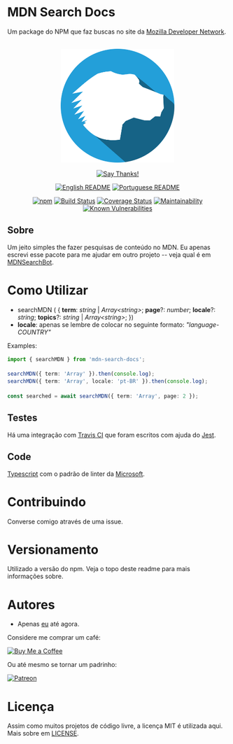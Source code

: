 # MDN Search Docs
Um package do NPM que faz buscas no site da [Mozilla Developer Network](https://developer.mozilla.org/).

<div align = "center">
    <br>
    <img src="../../others/img/logo/logo.png" height=260>
    <br>

[![Say Thanks!](https://img.shields.io/badge/Say%20Thanks-!-1EAEDB.svg?longCache=true&style=for-the-badge)](https://saythanks.io/to/Fazendaaa)

[![English README](https://img.shields.io/badge/Language-EN-blue.svg?longCache=true&style=for-the-badge)](../../README.md)
[![Portuguese README](https://img.shields.io/badge/Linguagem-PT-green.svg?longCache=true&style=for-the-badge)](./README_PT.md)

[![npm](https://img.shields.io/npm/v/mdn-search-docs.svg?style=flat-square)](https://www.npmjs.com/package/mdn-search-docs)
[![Build Status](https://travis-ci.org/Fazendaaa/MDNSearch.svg?branch=master)](https://travis-ci.org/Fazendaaa/MDNSearch)
[![Coverage Status](https://coveralls.io/repos/github/Fazendaaa/MDNSearch/badge.svg?branch=master)](https://coveralls.io/github/Fazendaaa/MDNSearch?branch=master)
[![Maintainability](https://api.codeclimate.com/v1/badges/c6069aecd89bb086265c/maintainability)](https://codeclimate.com/github/Fazendaaa/MDNSearch/maintainability)
[![Known Vulnerabilities](https://snyk.io/test/github/fazendaaa/MDNSearch/badge.svg?targetFile=package.json)](https://snyk.io/test/github/fazendaaa/MDNSearch?targetFile=package.json)

</div>

## Sobre
Um jeito simples the fazer pesquisas de conteúdo no MDN. Eu apenas escrevi esse pacote para me ajudar em outro projeto -- veja qual é em [MDNSearchBot](https://github.com/Fazendaaa/MDNSearchBot).

# Como Utilizar

* searchMDN ( { __term__: _string_ | _Array<_string_>_; __page__?: _number_; __locale__?: _string_; __topics__?: _string_ | _Array<_string_>_; })
* __locale__: apenas se lembre de colocar no seguinte formato: _"language-COUNTRY"_

Examples:

``` typescript
import { searchMDN } from 'mdn-search-docs';

searchMDN({ term: 'Array' }).then(console.log);
searchMDN({ term: 'Array', locale: 'pt-BR' }).then(console.log);

const searched = await searchMDN({ term: 'Array', page: 2 });
```

## Testes
Há uma integração com [Travis CI](http://travis-ci.org/) que foram escritos com ajuda do [Jest](https://facebook.github.io/jest/).

## Code
[Typescript](http://typescriptlang.org/) com o padrão de linter da [Microsoft](https://github.com/Microsoft/tslint-microsoft-contrib).

# Contribuindo
Converse comigo através de uma issue.

# Versionamento
Utilizado a versão do npm. Veja o topo deste readme para mais informações sobre.

# Autores
* Apenas [eu](https://github.com/Fazendaaa) até agora.

Considere me comprar um café:

[![Buy Me a Coffee](https://www.buymeacoffee.com/assets/img/custom_images/orange_img.png)](https://www.buymeacoffee.com/Fazenda)

Ou até mesmo se tornar um padrinho:

[![Patreon](https://c5.patreon.com/external/logo/become_a_patron_button.png)](https://www.patreon.com/Fazenda/overview)

# Licença
Assim como muitos projetos de código livre, a licença MIT é utilizada aqui. Mais sobre em [LICENSE](https://github.com/Fazendaaa/MDNSearch/blob/master/LICENSE).

